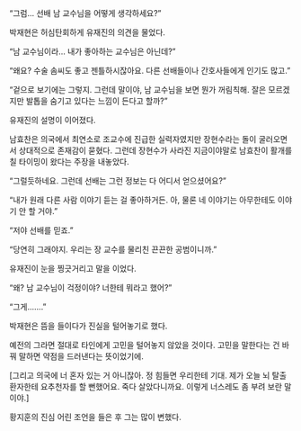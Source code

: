 “그럼… 선배 남 교수님을 어떻게 생각하세요?”

박재현은 허심탄회하게 유재진의 의견을 물었다.

“남 교수님이라… 내가 좋아하는 교수님은 아닌데?”

“왜요? 수술 솜씨도 좋고 젠틀하시잖아요. 다른 선배들이나 간호사들에게 인기도 많고.”

“겉으로 보기에는 그렇지. 그런데 말이야, 남 교수님을 보면 뭔가 꺼림칙해. 잘은 모르겠지만 발톱을 숨기고 있다는 느낌이 든다고 할까?”

유재진의 설명이 이어졌다.

남효찬은 의국에서 최연소로 조교수에 진급한 실력자였지만 장현수라는 돌이 굴러오면서 상대적으로 존재감이 묻혔다. 그런데 장현수가 사라진 지금이야말로 남효찬이 활개를 칠 타이밍이 왔다는 주장을 내놓았다.

“그럴듯하네요. 그런데 선배는 그런 정보는 다 어디서 얻으셨어요?”

“내가 원래 다른 사람 이야기 듣는 걸 좋아하거든. 아, 물론 네 이야기는 아무한테도 이야기 안 할 거야.”

“저야 선배를 믿죠.”

“당연히 그래야지. 우리는 장 교수를 물리친 끈끈한 공범이니까.”

유재진이 눈을 찡긋거리고 말을 이었다.

“왜? 남 교수님이 걱정이야? 너한테 뭐라고 했어?”

“그게…….”

박재현은 뜸을 들이다가 진실을 털어놓기로 했다.

예전의 그라면 절대로 타인에게 고민을 털어놓지 않았을 것이다. 고민을 말한다는 건 바꿔 말하면 약점을 드러낸다는 뜻이었기에.

[그리고 의국에 너 혼자 있는 거 아니잖아. 정 힘들면 우리한테 기대. 제가 오늘 뇌 탈출 환자한테 요추천자를 할 뻔했어요. 죽다 살았다니까요. 이렇게 너스레도 좀 부려 보란 말이야.]

황지훈의 진심 어린 조언을 들은 후 그는 많이 변했다.